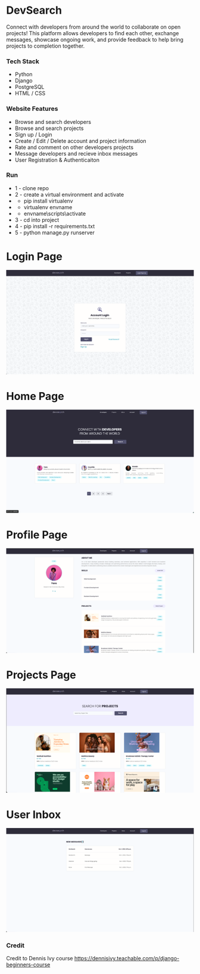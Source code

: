 # DevSearch

Connect with developers from around the world to collaborate on open projects! This platform allows developers to find each other, exchange messages, showcase ongoing work, and provide feedback to help bring projects to completion together.

### Tech Stack

- Python
- Django
- PostgreSQL
- HTML / CSS

### Website Features

- Browse and search developers
- Browse and search projects
- Sign up / Login
- Create / Edit / Delete account and project information
- Rate and comment on other developers projects
- Message developers and recieve inbox messages
- User Registration & Authenticaiton

### Run

- 1 - clone repo
- 2 - create a virtual environment and activate
- - pip install virtualenv
- - virtualenv envname
- - envname\scripts\activate
- 3 - cd into project
- 4 - pip install -r requirements.txt
- 5 - python manage.py runserver

# Login Page

<img src="./resources/images/Login.png">

# Home Page

<img src="./resources/images/Home.png">

# Profile Page

<img src="./resources/images/Profile.png">

# Projects Page

<img src="./resources/images/Projects.png">

# User Inbox

<img src="./resources/images/Inbox.png">

### Credit

Credit to Dennis Ivy course https://dennisivy.teachable.com/p/django-beginners-course
